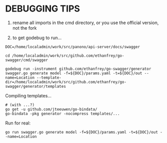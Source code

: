 # DEBUGGING TIPS

1) rename all imports in the cmd directory, or you use the official version, not the fork

2) to get godebug to run...

```
DOC=/home/localadmin/work/src/panono/api-server/docs/swagger

cd /home/localadmin/work/src/github.com/ethanfrey/go-swagger/cmd/swagger

godebug run -instrument github.com/ethanfrey/go-swagger/generator swagger.go generate model -f=${DOC}/params.yaml -t=${DOC}/out --name=Location --template-dir=/home/localadmin/work/src/github.com/ethanfrey/go-swagger/generator/templates

```

Compiling templates...

```
# (with ...?)
go get -u github.com/jteeuwen/go-bindata/
go-bindata -pkg generator -nocompress templates/...

```

Run for real:
```
go run swagger.go generate model -f=${DOC}/params.yaml -t=${DOC}/out --name=Location
```